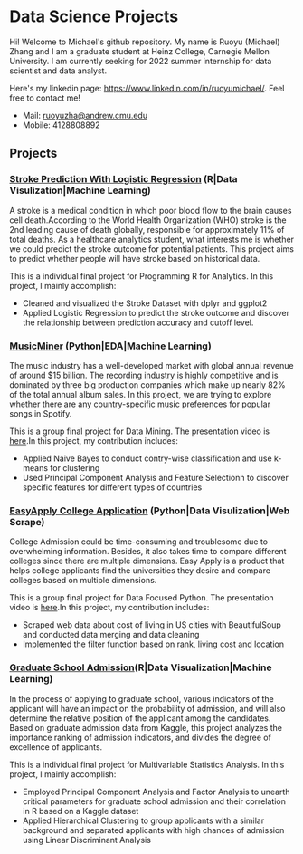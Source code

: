 # Data Science Projects

Hi! Welcome to Michael's github repository. My name is Ruoyu (Michael) Zhang and I am a graduate student at Heinz College, Carnegie Mellon University. I am currently seeking for 2022 summer internship for data scientist and data analyst. 

Here's my linkedin page: https://www.linkedin.com/in/ruoyumichael/. Feel free to contact me!
- Mail: ruoyuzha@andrew.cmu.edu
- Mobile: 4128808892

## Projects
### [Stroke Prediction With Logistic Regression](http://rpubs.com/Michael_Zhang/851701) (R|Data Visulization|Machine Learning)
A stroke is a medical condition in which poor blood flow to the brain causes cell death.According to the World Health Organization (WHO) stroke is the 2nd leading cause of death globally, responsible for approximately 11% of total deaths. As a healthcare analytics student, what interests me is whether we could predict the stroke outcome for potential patients. This project aims to predict whether people will have stroke based on historical data. 

This is a individual final project for Programming R for Analytics. In this project, I mainly accomplish:
- Cleaned and visualized the Stroke Dataset with dplyr and ggplot2
- Applied Logistic Regression to predict the stroke outcome and discover the relationship between prediction accuracy and cutoff level.

### [MusicMiner](https://github.com/Michael21ZZZ/Data-Science-Project/blob/main/Music_Miner_Michael.ipynb) (Python|EDA|Machine Learning)
The music industry has a well-developed market with global annual revenue of around $15 billion. The recording industry is highly competitive and is dominated by three big production companies which make up nearly 82\% of the total annual album sales. In this project, we are trying to explore whether there are any country-specific music preferences for popular songs in Spotify.

This is a group final project for Data Mining. The presentation video is [here](https://youtu.be/iMWCLRqX8Bc).In this project, my contribution includes:
- Applied Naive Bayes to conduct contry-wise classification and use k-means for clustering
- Used Principal Component Analysis and Feature Selectionn to discover specific features for different types of countries

### [EasyApply College Application](https://github.com/Michael21ZZZ/Data-Science-Project/tree/main/EasyApply) (Python|Data Visulization|Web Scrape)
College Admission could be time-consuming and troublesome due to overwhelming information. Besides, it also takes time to compare different colleges since there are multiple dimensions. Easy Apply is a product that helps college applicants find the universities they desire and compare colleges based on multiple dimensions. 

This is a group final project for Data Focused Python. The presentation video is [here](https://www.youtube.com/watch?v=HFSpSDBvYP4).In this project, my contribution includes:
- Scraped web data about cost of living in US cities with BeautifulSoup and conducted data merging and data cleaning
- Implemented the filter function based on rank, living cost and location

### [Graduate School Admission](https://rpubs.com/Michael_Zhang/856263)(R|Data Visualization|Machine Learning)
In the process of applying to graduate school, various indicators of the applicant will have an impact on the probability of admission, and will also determine the relative position of the applicant among the candidates. Based on graduate admission data from Kaggle, this project analyzes the importance ranking of admission indicators, and divides the degree of excellence of applicants. 

This is a individual final project for Multivariable Statistics Analysis. In this project, I mainly accomplish:
-	Employed Principal Component Analysis and Factor Analysis to unearth critical parameters for graduate school admission and their correlation in R based on a Kaggle dataset
-	Applied Hierarchical Clustering to group applicants with a similar background and separated applicants with high chances of admission using Linear Discriminant Analysis

<!---
Michael21ZZZ/Michael21ZZZ is a ✨ special ✨ repository because its `README.md` (this file) appears on your GitHub profile.
You can click the Preview link to take a look at your changes.
--->
